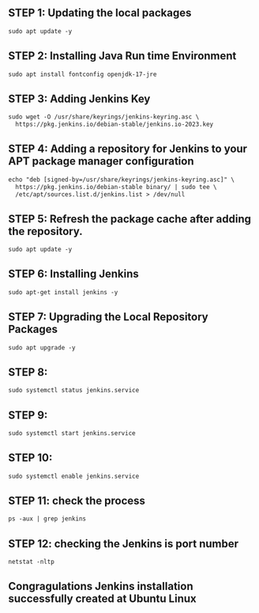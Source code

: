 ## STEP 1: Updating the local packages
```xml
sudo apt update -y
```

## STEP 2: Installing Java Run time Environment
```xml
sudo apt install fontconfig openjdk-17-jre
```

## STEP 3: Adding Jenkins Key
```xml
sudo wget -O /usr/share/keyrings/jenkins-keyring.asc \
  https://pkg.jenkins.io/debian-stable/jenkins.io-2023.key
```

## STEP 4: Adding a repository for Jenkins to your APT package manager configuration
```xml
echo "deb [signed-by=/usr/share/keyrings/jenkins-keyring.asc]" \
  https://pkg.jenkins.io/debian-stable binary/ | sudo tee \
  /etc/apt/sources.list.d/jenkins.list > /dev/null
```

## STEP 5: Refresh the package cache after adding the repository.
```xml
sudo apt update -y
```

## STEP 6: Installing Jenkins
```xml
sudo apt-get install jenkins -y
```

## STEP 7: Upgrading the Local Repository Packages
```xml
sudo apt upgrade -y
```

## STEP 8: 
```xml
sudo systemctl status jenkins.service
```

## STEP 9: 
```xml
sudo systemctl start jenkins.service
```

## STEP 10: 
```xml
sudo systemctl enable jenkins.service
```

## STEP 11: check the process
```xml
ps -aux | grep jenkins 
```

## STEP 12: checking the Jenkins is port number
```xml
netstat -nltp
```

## Congragulations Jenkins installation successfully created at Ubuntu Linux

